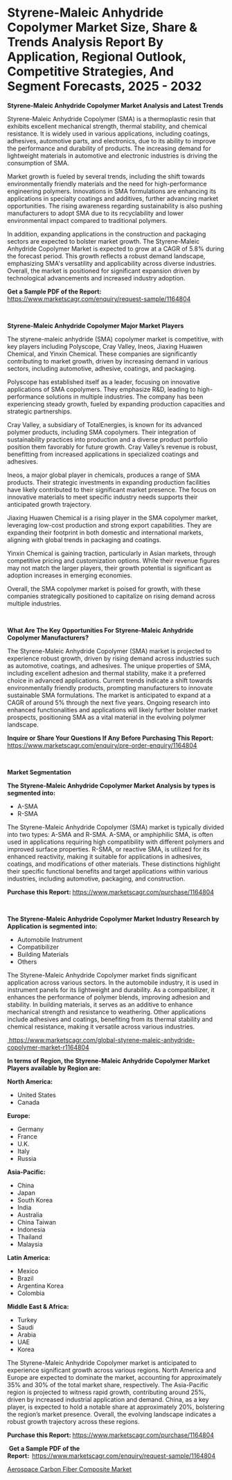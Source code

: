 <p><h1>Styrene-Maleic Anhydride Copolymer Market Size, Share & Trends Analysis Report By Application, Regional Outlook, Competitive Strategies, And Segment Forecasts, 2025 - 2032</h1></p><p><strong>Styrene-Maleic Anhydride Copolymer Market Analysis and Latest Trends</strong></p>
<p><p>Styrene-Maleic Anhydride Copolymer (SMA) is a thermoplastic resin that exhibits excellent mechanical strength, thermal stability, and chemical resistance. It is widely used in various applications, including coatings, adhesives, automotive parts, and electronics, due to its ability to improve the performance and durability of products. The increasing demand for lightweight materials in automotive and electronic industries is driving the consumption of SMA.</p><p>Market growth is fueled by several trends, including the shift towards environmentally friendly materials and the need for high-performance engineering polymers. Innovations in SMA formulations are enhancing its applications in specialty coatings and additives, further advancing market opportunities. The rising awareness regarding sustainability is also pushing manufacturers to adopt SMA due to its recyclability and lower environmental impact compared to traditional polymers.</p><p>In addition, expanding applications in the construction and packaging sectors are expected to bolster market growth. The Styrene-Maleic Anhydride Copolymer Market is expected to grow at a CAGR of 5.8% during the forecast period. This growth reflects a robust demand landscape, emphasizing SMA's versatility and applicability across diverse industries. Overall, the market is positioned for significant expansion driven by technological advancements and increased industry adoption.</p></p>
<p><strong>Get a Sample PDF of the Report:&nbsp;</strong> <a href="https://www.marketscagr.com/enquiry/request-sample/1164804?utm_campaign=2097&utm_medium=2&utm_source=Github&utm_content=ia&utm_term=02022025&utm_id=styrene-maleic-anhydride-copolymer">https://www.marketscagr.com/enquiry/request-sample/1164804</a></p>
<p>&nbsp;</p>
<p><strong>Styrene-Maleic Anhydride Copolymer Major Market Players</strong></p>
<p><p>The styrene-maleic anhydride (SMA) copolymer market is competitive, with key players including Polyscope, Cray Valley, Ineos, Jiaxing Huawen Chemical, and Yinxin Chemical. These companies are significantly contributing to market growth, driven by increasing demand in various sectors, including automotive, adhesive, coatings, and packaging.</p><p>Polyscope has established itself as a leader, focusing on innovative applications of SMA copolymers. They emphasize R&D, leading to high-performance solutions in multiple industries. The company has been experiencing steady growth, fueled by expanding production capacities and strategic partnerships.</p><p>Cray Valley, a subsidiary of TotalEnergies, is known for its advanced polymer products, including SMA copolymers. Their integration of sustainability practices into production and a diverse product portfolio position them favorably for future growth. Cray Valley’s revenue is robust, benefitting from increased applications in specialized coatings and adhesives.</p><p>Ineos, a major global player in chemicals, produces a range of SMA products. Their strategic investments in expanding production facilities have likely contributed to their significant market presence. The focus on innovative materials to meet specific industry needs supports their anticipated growth trajectory.</p><p>Jiaxing Huawen Chemical is a rising player in the SMA copolymer market, leveraging low-cost production and strong export capabilities. They are expanding their footprint in both domestic and international markets, aligning with global trends in packaging and coatings.</p><p>Yinxin Chemical is gaining traction, particularly in Asian markets, through competitive pricing and customization options. While their revenue figures may not match the larger players, their growth potential is significant as adoption increases in emerging economies.</p><p>Overall, the SMA copolymer market is poised for growth, with these companies strategically positioned to capitalize on rising demand across multiple industries.</p></p>
<p>&nbsp;</p>
<p><strong>What Are The Key Opportunities For Styrene-Maleic Anhydride Copolymer Manufacturers?</strong></p>
<p><p>The Styrene-Maleic Anhydride Copolymer (SMA) market is projected to experience robust growth, driven by rising demand across industries such as automotive, coatings, and adhesives. The unique properties of SMA, including excellent adhesion and thermal stability, make it a preferred choice in advanced applications. Current trends indicate a shift towards environmentally friendly products, prompting manufacturers to innovate sustainable SMA formulations. The market is anticipated to expand at a CAGR of around 5% through the next five years. Ongoing research into enhanced functionalities and applications will likely further bolster market prospects, positioning SMA as a vital material in the evolving polymer landscape.</p></p>
<p><strong>Inquire or Share Your Questions If Any Before Purchasing This Report:</strong> <a href="https://www.marketscagr.com/enquiry/pre-order-enquiry/1164804?utm_campaign=2097&utm_medium=2&utm_source=Github&utm_content=ia&utm_term=02022025&utm_id=styrene-maleic-anhydride-copolymer">https://www.marketscagr.com/enquiry/pre-order-enquiry/1164804</a></p>
<p>&nbsp;</p>
<p><strong>Market Segmentation</strong></p>
<p><strong>The Styrene-Maleic Anhydride Copolymer Market Analysis by types is segmented into:</strong></p>
<p><ul><li>A-SMA</li><li>R-SMA</li></ul></p>
<p><p>The Styrene-Maleic Anhydride Copolymer (SMA) market is typically divided into two types: A-SMA and R-SMA. A-SMA, or amphiphilic SMA, is often used in applications requiring high compatibility with different polymers and improved surface properties. R-SMA, or reactive SMA, is utilized for its enhanced reactivity, making it suitable for applications in adhesives, coatings, and modifications of other materials. These distinctions highlight their specific functional benefits and target applications within various industries, including automotive, packaging, and construction.</p></p>
<p><strong>Purchase this Report:&nbsp;</strong><a href="https://www.marketscagr.com/purchase/1164804?utm_campaign=2097&utm_medium=2&utm_source=Github&utm_content=ia&utm_term=02022025&utm_id=styrene-maleic-anhydride-copolymer">https://www.marketscagr.com/purchase/1164804</a></p>
<p>&nbsp;</p>
<p><strong>The Styrene-Maleic Anhydride Copolymer Market Industry Research by Application is segmented into:</strong></p>
<p><ul><li>Automobile Instrument</li><li>Compatibilizer</li><li>Building Materials</li><li>Others</li></ul></p>
<p><p>The Styrene-Maleic Anhydride Copolymer market finds significant application across various sectors. In the automobile industry, it is used in instrument panels for its lightweight and durability. As a compatibilizer, it enhances the performance of polymer blends, improving adhesion and stability. In building materials, it serves as an additive to enhance mechanical strength and resistance to weathering. Other applications include adhesives and coatings, benefiting from its thermal stability and chemical resistance, making it versatile across various industries.</p></p>
<p><a href="https://www.marketscagr.com/global-styrene-maleic-anhydride-copolymer-market-r1164804?utm_campaign=2097&utm_medium=2&utm_source=Github&utm_content=ia&utm_term=02022025&utm_id=styrene-maleic-anhydride-copolymer">&nbsp;https://www.marketscagr.com/global-styrene-maleic-anhydride-copolymer-market-r1164804</a></p>
<p><strong>In terms of Region, the Styrene-Maleic Anhydride Copolymer Market Players available by Region are:</strong></p>
<p>
    <p> <strong> North America: </strong>
        <ul>
            <li>United States</li>
            <li>Canada</li>
        </ul>
        </p> 
    <p> <strong> Europe: </strong>
        <ul>
            <li>Germany</li>
            <li>France</li>
            <li>U.K.</li>
            <li>Italy</li>
            <li>Russia</li>
        </ul>
        </p> 
    <p> <strong> Asia-Pacific: </strong>
        <ul>
            <li>China</li>
            <li>Japan</li>
            <li>South Korea</li>
            <li>India</li>
            <li>Australia</li>
            <li>China Taiwan</li>
            <li>Indonesia</li>
            <li>Thailand</li>
            <li>Malaysia</li>
        </ul>
        </p> 
    <p> <strong> Latin America: </strong>
        <ul>
            <li>Mexico</li>
            <li>Brazil</li>
            <li>Argentina Korea</li>
            <li>Colombia</li>
        </ul>
        </p> 
    <p> <strong> Middle East & Africa: </strong>
        <ul>
            <li>Turkey</li>
            <li>Saudi</li>
            <li>Arabia</li>
            <li>UAE</li>
            <li>Korea</li>
        </ul>
    </p>
    </p>
<p><p>The Styrene-Maleic Anhydride Copolymer market is anticipated to experience significant growth across various regions. North America and Europe are expected to dominate the market, accounting for approximately 35% and 30% of the total market share, respectively. The Asia-Pacific region is projected to witness rapid growth, contributing around 25%, driven by increased industrial application and demand. China, as a key player, is expected to hold a notable share at approximately 20%, bolstering the region’s market presence. Overall, the evolving landscape indicates a robust growth trajectory across these regions.</p></p>
<p><strong>Purchase this Report: </strong><a href="https://www.marketscagr.com/purchase/1164804?utm_campaign=2097&utm_medium=2&utm_source=Github&utm_content=ia&utm_term=02022025&utm_id=styrene-maleic-anhydride-copolymer">https://www.marketscagr.com/purchase/1164804</a></p>
<p>&nbsp;<strong>Get a Sample PDF of the Report:&nbsp;&nbsp;</strong><a href="https://www.marketscagr.com/enquiry/request-sample/1164804?utm_campaign=2097&utm_medium=2&utm_source=Github&utm_content=ia&utm_term=02022025&utm_id=styrene-maleic-anhydride-copolymer">https://www.marketscagr.com/enquiry/request-sample/1164804</a></p>
<p><strong></strong></p>
<p><p><a href="https://github.com/FlorianWolf90/Market-Research-Report-List-1/blob/main/aerospace-carbon-fiber-composite-market.md?utm_campaign=2097&utm_medium=2&utm_source=Github&utm_content=ia&utm_term=02022025&utm_id=styrene-maleic-anhydride-copolymer">Aerospace Carbon Fiber Composite Market</a></p></p>